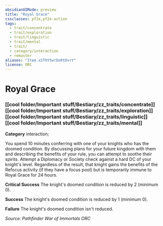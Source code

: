```yaml
---
obsidianUIMode: preview
title: "Royal Grace"
cssclasses: pf2e,pf2e-action
tags:
  - trait/concentrate
  - trait/exploration
  - trait/linguistic
  - trait/mental
  - trait/
  - category/interaction
  - remaster
aliases: "Item.xSThY5wrDoRtOvrY"
license: ORC
---
```

# Royal Grace

### [[cool folder/Important stuff/Bestiary/zz_traits/concentrate]][[cool folder/Important stuff/Bestiary/zz_traits/exploration]][[cool folder/Important stuff/Bestiary/zz_traits/linguistic]][[cool folder/Important stuff/Bestiary/zz_traits/mental]]

**Category** interaction; 




You spend 10 minutes conferring with one of your knights who has the doomed condition. By discussing plans for your future kingdom with them and describing the benefits of your rule, you can attempt to soothe their spirits. Attempt a Diplomacy or Society check against a hard DC of your knight's level. Regardless of the result, that knight gains the benefits of the Refocus activity (if they have a focus pool) but is temporarily immune to Royal Grace for 24 hours.

**Critical Success** The knight's doomed condition is reduced by 2 (minimum 0).

**Success** The knight's doomed condition is reduced by 1 (minimum 0).

**Failure** The knight's doomed condition isn't reduced.

*Source: Pathfinder War of Immortals*
*ORC*